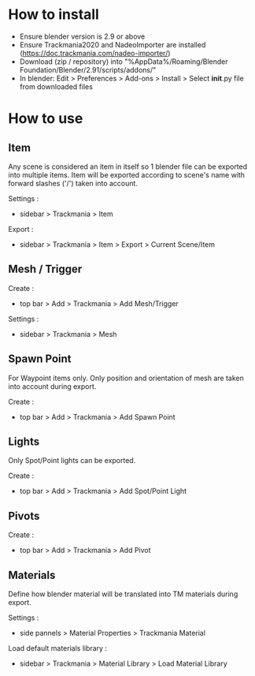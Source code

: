 # How to install

- Ensure blender version is 2.9 or above
- Ensure Trackmania2020 and NadeoImporter are installed (https://doc.trackmania.com/nadeo-importer/)
- Download (zip / repository) into "%AppData%/Roaming/Blender Foundation/Blender/2.91/scripts/addons/"
- In blender: Edit > Preferences > Add-ons > Install > Select __init__.py file from downloaded files

# How to use

## Item

Any scene is considered an item in itself so 1 blender file can be exported into multiple items. Item will be exported according to scene's name with forward slashes ('/') taken into account.


Settings :
- sidebar > Trackmania > Item


Export :
- sidebar > Trackmania > Item > Export > Current Scene/Item

## Mesh / Trigger

Create :
- top bar > Add > Trackmania > Add Mesh/Trigger

Settings :
- sidebar > Trackmania > Mesh

## Spawn Point

For Waypoint items only. Only position and orientation of mesh are taken into account during export.

Create :
- top bar > Add > Trackmania > Add Spawn Point

## Lights

Only Spot/Point lights can be exported.

Create :
- top bar > Add > Trackmania > Add Spot/Point Light

## Pivots

Create :
- top bar > Add > Trackmania > Add Pivot

## Materials

Define how blender material will be translated into TM materials during export.

Settings :
- side pannels > Material Properties > Trackmania Material

Load default materials library :
- sidebar > Trackmania > Material Library > Load Material Library
